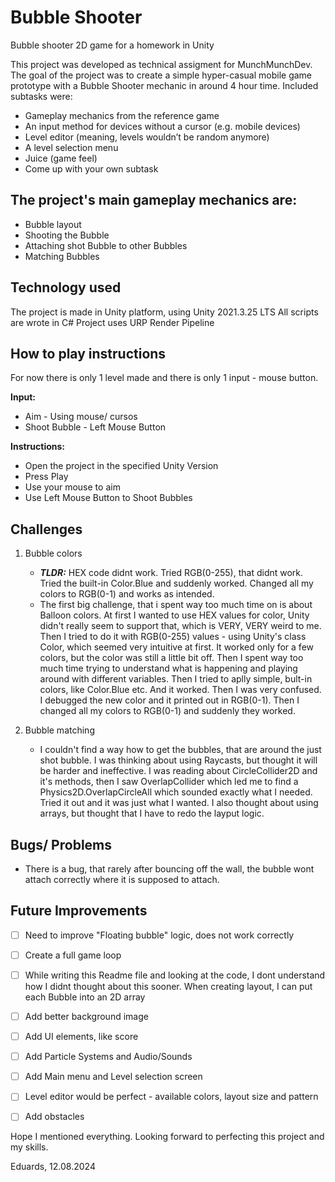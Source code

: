 # Bubble Shooter
 Bubble shooter 2D game for a homework in Unity

This project was developed as technical assigment for MunchMunchDev. 
The goal of the project was to create a simple hyper-casual mobile 
game prototype with a Bubble Shooter mechanic in around 4 hour time.
Included subtasks were:
- Gameplay mechanics from the reference game
- An input method for devices without a cursor (e.g. mobile devices)
- Level editor (meaning, levels wouldn’t be random anymore)
- A level selection menu
- Juice (game feel)
- Come up with your own subtask


## The project's main gameplay mechanics are:
- Bubble layout
- Shooting the Bubble
- Attaching shot Bubble to other Bubbles
- Matching Bubbles


## Technology used
The project is made in Unity platform, using Unity 2021.3.25 LTS
All scripts are wrote in C#
Project uses URP Render Pipeline


## How to play instructions
For now there is only 1 level made and there is only 1 input - mouse button.

**Input:**
- Aim - Using mouse/ cursos
- Shoot Bubble - Left Mouse Button

**Instructions:**
- Open the project in the specified Unity Version
- Press Play
- Use your mouse to aim
- Use Left Mouse Button to Shoot Bubbles


## Challenges
1. Bubble colors
	- _**TLDR:**_ HEX code didnt work. Tried RGB(0-255), that didnt work. Tried the
	built-in Color.Blue and suddenly worked. Changed all my colors to
	RGB(0-1) and works as intended.
  	- The first big challenge, that i spent way too much time on is about
	Balloon colors. At first I wanted to use HEX values for color, Unity
	didn't really seem to support that, which is VERY, VERY weird to me.
	Then I tried to do it with RGB(0-255) values - using Unity's class
	Color, which seemed very intuitive at first. It worked only for a few
	colors, but the color was still a little bit off. Then I spent way too
	much time trying to understand what is happening and playing around with
	different variables. Then I tried to aplly simple, bult-in colors, like 
	Color.Blue etc. And it worked. Then I was very confused. I debugged the
	new color and it printed out in RGB(0-1). Then I changed all my colors
	to RGB(0-1) and suddenly they worked.

2. Bubble matching
	- I couldn't find a way how to get the bubbles, that are around the 
	just shot bubble. I was thinking about using Raycasts, but thought it
	will be harder and ineffective. I was reading about CircleCollider2D 
	and it's methods, then I saw OverlapCollider which led me to find a
	Physics2D.OverlapCircleAll which sounded exactly what I needed. Tried
	it out and it was just what I wanted. I also thought about using arrays,
	but thought that I have to redo the layput logic.


## Bugs/ Problems
- There is a bug, that rarely after bouncing off the wall, the bubble wont
	attach correctly where it is supposed to attach.


## Future Improvements
- [ ] Need to improve "Floating bubble" logic, does not work correctly
- [ ] Create a full game loop
- [ ] While writing this Readme file and looking at the code, I dont understand
  how I didnt thought about this sooner. When creating layout, I can put each
  Bubble into an 2D array
- [ ] Add better background image
- [ ] Add UI elements, like score
- [ ] Add Particle Systems and Audio/Sounds
- [ ] Add Main menu and Level selection screen
- [ ] Level editor would be perfect - available colors, layout size and pattern
- [ ] Add obstacles



Hope I mentioned everything.
Looking forward to perfecting this project and my skills.

Eduards, 12.08.2024
